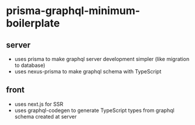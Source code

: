 # prisma-graphql-minimum-boilerplate


## server
- uses prisma to make graphql server development simpler (like migration to database)
- uses nexus-prisma to make graphql schema with TypeScript

## front
- uses next.js for SSR
- uses graphql-codegen to generate TypeScript types from graphql schema created at server
